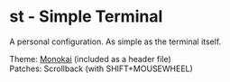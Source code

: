 # st - Simple Terminal

A personal configuration. As simple as the terminal itself. 

Theme: [Monokai](https://github.com/plasmoduck/themes/master/monokai) (included as a header file) <br />
Patches: Scrollback (with SHIFT+MOUSEWHEEL) 
